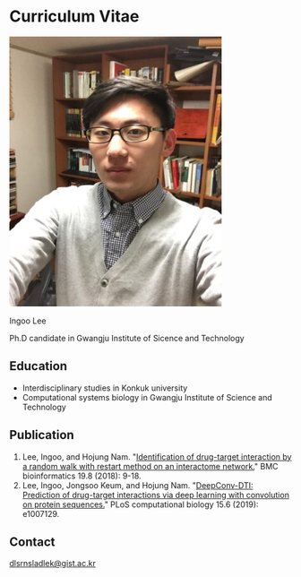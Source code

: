 # Curriculum Vitae

![](.gitbook/assets/x11042991_762341143874001_1173362892501938905_n.jpg.pagespeed.ic.pariuifmff.jpg)

Ingoo Lee

Ph.D candidate in Gwangju Institute of Sicence and Technology

## Education

* Interdisciplinary studies in Konkuk university
* Computational systems biology in Gwangju Institute of Science and Technology

## Publication

1. Lee, Ingoo, and Hojung Nam. "[Identification of drug-target interaction by a random walk with restart method on an interactome network.](https://bmcbioinformatics.biomedcentral.com/articles/10.1186/s12859-018-2199-x)" BMC bioinformatics 19.8 \(2018\): 9-18.
2. Lee, Ingoo, Jongsoo Keum, and Hojung Nam. "[DeepConv-DTI: Prediction of drug-target interactions via deep learning with convolution on protein sequences.](https://journals.plos.org/ploscompbiol/article?id=10.1371/journal.pcbi.1007129)" PLoS computational biology 15.6 \(2019\): e1007129.



## Contact

[dlsrnsladlek@gist.ac.kr](mailto:dlsrnsladlek@gist.ac.kr)



